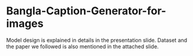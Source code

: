 # Bangla-Caption-Generator-for-images
Model design is explained in details in the presentation slide. Dataset and the paper we followed is also mentioned in the attached slide. 
